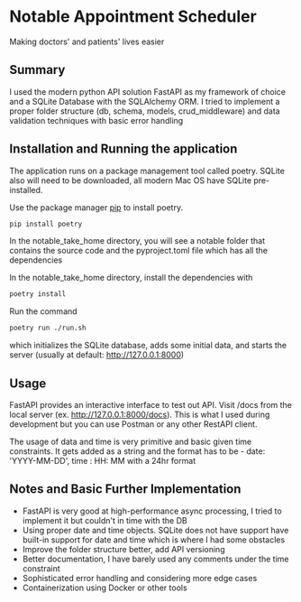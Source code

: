 # Notable Appointment Scheduler

Making doctors' and patients' lives easier

## Summary
I used the modern python API solution FastAPI as my framework of choice and a SQLite Database with the SQLAlchemy ORM. I tried to implement a proper folder structure (db, schema, models, crud_middleware)  and data validation techniques with basic error handling

## Installation and Running the application
The application runs on a package management tool called poetry. SQLite also will need to be downloaded, all modern Mac OS have SQLite pre-installed.

Use the package manager [pip](https://pip.pypa.io/en/stable/) to install poetry.

```bash
pip install poetry
```

In the notable_take_home directory, you will see a notable folder that contains the source code and the pyproject.toml file which has all the dependencies

In the notable_take_home directory, install the dependencies with 
```bash
poetry install
```
Run the command 

```bash
poetry run ./run.sh
```
which initializes the SQLite database, adds some initial data, and starts the server
(usually at default: http://127.0.0.1:8000)

## Usage

FastAPI provides an interactive interface to test out API. Visit /docs from the local server (ex. http://127.0.0.1:8000/docs). This is what I used during development but you can use Postman or any other RestAPI client. 

The usage of data and time is very primitive and basic given time constraints. It gets added as a string and the format has to be - date: 'YYYY-MM-DD', time : HH: MM with a 24hr format

## Notes and Basic Further Implementation

- FastAPI is very good at high-performance async processing, I tried to implement it but couldn't in time with the DB
- Using proper date and time objects. SQLite does not have support have built-in support for date and time which is where I had some obstacles
- Improve the folder structure better, add API versioning
- Better documentation, I have barely used any comments under the time constraint
- Sophisticated error handling and considering more edge cases
- Containerization using Docker or other tools

